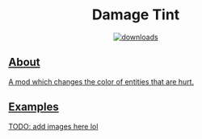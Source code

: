 <div align="center">

# Damage Tint
<a href="https://github.com/Qalcyo/DamageTint/releases" target="_blank"><img alt="downloads" src="https://img.shields.io/github/downloads/Qalcyo/DamageTint/total?color=F5C400&style=for-the-badge" />
</div>

## About
A mod which changes the color of entities that are hurt. 

## Examples
TODO: add images here lol
